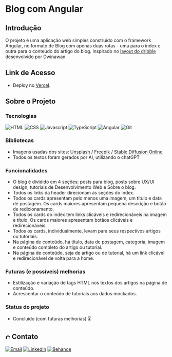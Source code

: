 # Blog com Angular

## Introdução

O projeto é uma aplicação web simples construído com o framework Angular, no formato de Blog com apenas duas rotas - uma para o index e outra para o conteúdo do artigo do blog. Inspirado no [layout do dribble](https://dribbble.com/shots/18089191-Blog-Layout) desenvolvido por Dwinawan.

## Link de Acesso

- Deploy no [Vercel](https://techwonders.vercel.app/).

## Sobre o Projeto

### Tecnologias

![HTML](https://img.shields.io/badge/HTML5-E34F26?style=for-the-badge&logo=html5&logoColor=white)
![CSS](https://img.shields.io/badge/CSS3-1572B6?style=for-the-badge&logo=css3&logoColor=white)
![Javascript](https://img.shields.io/badge/JavaScript-323330?style=for-the-badge&logo=javascript&logoColor=F7DF1E)
![TypeScript](https://img.shields.io/badge/TypeScript-007ACC?style=for-the-badge&logo=typescript&logoColor=white)
![Angular](https://img.shields.io/badge/Angular-DD0031?style=for-the-badge&logo=angular&logoColor=white)
![Git](https://img.shields.io/badge/GIT-E44C30?style=for-the-badge&logo=git&logoColor=white)

### Bibliotecas

- Imagens usadas dos sites: [Unsplash](https://unsplash.com/pt-br) / [Freepik](https://www.freepik.com/) / [Stable Diffusion Online](https://stablediffusionweb.com/)
- Todos os textos foram gerados por AI, utilizando o chatGPT

### Funcionalidades

- O blog é dividido em 4 seções: posts para blog, posts sobre UX/UI design, tutoriais de Desenvolvimento Web e Sobre o blog.
- Todos os links da header direcionam às seções do index.
- Todos os cards apresentam pelo menos uma imagem, um título e data de postagem. Os cards maiores apresentam pequena descrição e botão de redicionamento.
- Todos os cards do index tem links clicáveis e redirecionáveis na imagem e título. Os cards maiores apresentam botãos clicáveis e redirecionáveis.
- Todos os cards, individualmente, levam para seus respectivos artigos ou tutoriais.
- Na página de conteúdo, há título, data de postagem, categoria, imagem e conteúdo completo do artigo ou tutorial.
- Na página de conteúdo, seja de artigo ou de tutorial, há um link clicável e redirecionável de volta para a home.

### Futuras (e possíveis) melhorias

- Estilização e variação de tags HTML nos textos dos artigos na página de conteúdo.
- Acrescentar o conteúdo de tutoriais aos dados mockados.

### Status do projeto

- Concluído (com futuras melhorias) ⏳

## <img alt="Coração Roxo" height="15" src="https://github.com/suuzanemoura/suuzanemoura/assets/104701271/ce158244-38f2-4162-b0a4-24b1cfa66ef8"> Contato

[![Email](https://img.shields.io/badge/-Gmail-EBE2F1?style=for-the-badge&logo=gmail&logoColor=460C68)](mailto:suuzanemoura@gmail.com)
[![LinkedIn](https://img.shields.io/badge/LinkedIn-EBE2F1?style=for-the-badge&logo=linkedin&logoColor=460C68)](https://www.linkedin.com/in/suuzanemoura)
[![Behance](https://img.shields.io/badge/-Behance-EBE2F1?style=for-the-badge&logo=behance&logoColor=460C68)](https://www.behance.net/suzanemoura)
